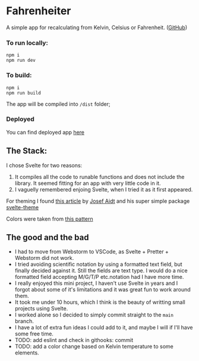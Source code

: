 # Fahrenheiter

A simple app for recalculating from Kelvin, Celsius or Fahrenheit. ([GitHub](https://github.com/juliuszfedyk/fahrenheiter))

### To run locally:

```
npm i
npm run dev
```

### To build:

```
npm i
npm run build
```

The app will be compiled into `/dist` folder;

### Deployed

You can find deployed app [here](https://strong-fox-b7d532.netlify.app/)

## The Stack:

I chose Svelte for two reasons:

1. It compiles all the code to runable functions and does not include the library. It seemed fitting for an app with very little code in it.
2. I vaguelly remembered enjoing Svelte, when I tried it as it first appeared.

For theming I found [this article](https://dev.to/josef/theming-in-svelte-with-css-variables-53kd) by [Josef Aidt](https://dev.to/josef) and his super simple package [svelte-theme](https://www.npmjs.com/package/svelte-themer)

Colors were taken from [this pattern](https://coolors.co/palette/e63946-f1faee-a8dadc-457b9d-1d3557)

## The good and the bad

- I had to move from Webstorm to VSCode, as Svelte + Pretter + Webstorm did not work.
- I tried avoiding scientific notation by using a formatted text field, but finally decided against it. Still the fields are text type. I would do a nice formatted field accepting M/G/T/P etc.notation had I have more time.
- I really enjoyed this mini project, I haven't use Svelte in years and I forgot about some of it's limitations and it was great fun to work around them.
- It took me under 10 hours, which I think is the beauty of writting small projects using Svelte.
- I worked alone so I decided to simply commit straight to the `main` branch.
- I have a lot of extra fun ideas I could add to it, and maybe I will if I'll have some free time.
- TODO: add eslint and check in githooks: commit
- TODO: add a color change based on Kelvin temperature to some elements.
